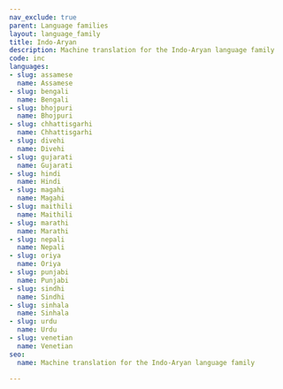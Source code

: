 ```yaml
---
nav_exclude: true
parent: Language families
layout: language_family
title: Indo-Aryan
description: Machine translation for the Indo-Aryan language family
code: inc
languages:
- slug: assamese
  name: Assamese
- slug: bengali
  name: Bengali
- slug: bhojpuri
  name: Bhojpuri
- slug: chhattisgarhi
  name: Chhattisgarhi
- slug: divehi
  name: Divehi
- slug: gujarati
  name: Gujarati
- slug: hindi
  name: Hindi
- slug: magahi
  name: Magahi
- slug: maithili
  name: Maithili
- slug: marathi
  name: Marathi
- slug: nepali
  name: Nepali
- slug: oriya
  name: Oriya
- slug: punjabi
  name: Punjabi
- slug: sindhi
  name: Sindhi
- slug: sinhala
  name: Sinhala
- slug: urdu
  name: Urdu
- slug: venetian
  name: Venetian
seo:
  name: Machine translation for the Indo-Aryan language family

---
```


